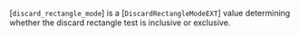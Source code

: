 [`discard_rectangle_mode`] is a [`DiscardRectangleModeEXT`] value
determining whether the discard rectangle test is inclusive or
exclusive.